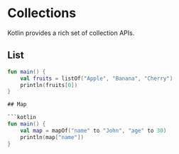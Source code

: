 # Collections

Kotlin provides a rich set of collection APIs.

## List

```kotlin
fun main() {
    val fruits = listOf("Apple", "Banana", "Cherry")
    println(fruits[0])
}

## Map

```kotlin
fun main() {
    val map = mapOf("name" to "John", "age" to 30)
    println(map["name"])
}
```
